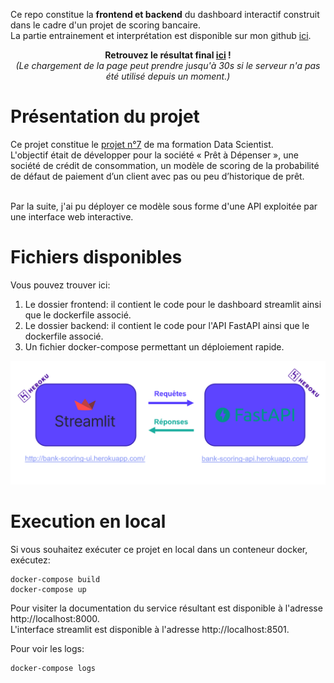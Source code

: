 Ce repo constitue la **frontend et backend** du dashboard interactif construit dans le cadre d'un projet de scoring bancaire. <br>
La partie entrainement et interprétation est disponible sur mon github [ici](https://github.com/MavielS/modele-de-scoring-bancaire). <br>

<p align='center';">
  <b>Retrouvez le résultat final
    <a href="https://bank-scoring-api.herokuapp.com/">ici</a> ! </br>
  </b>
  <i>(Le chargement de la page peut prendre jusqu'à 30s si le serveur n'a pas été utilisé depuis un moment.)</i>
</p> 


# Présentation du projet 

Ce projet constitue le [projet n°7](https://openclassrooms.com/fr/paths/164/projects/632/assignment) de ma formation Data Scientist. <br>
L'objectif était de développer pour la société « Prêt à Dépenser », une société de crédit de consommation, un modèle de scoring de la probabilité de défaut de paiement d’un client avec pas ou peu d’historique de prêt.<br> <br>

Par la suite, j'ai pu déployer ce modèle sous forme d'une API exploitée par une interface web interactive.

# Fichiers disponibles

Vous pouvez trouver ici:
1. Le dossier frontend: il contient le code pour le dashboard streamlit ainsi que le dockerfile associé.
2. Le dossier backend: il contient le code pour l'API FastAPI ainsi que le dockerfile associé.
3. Un fichier docker-compose permettant un déploiement rapide.

![alt text](https://github.com/MavielS/dashboard-bank-scoring/blob/main/archi.PNG)

# Execution en local

Si vous souhaitez exécuter ce projet en local dans un conteneur docker, exécutez:

    docker-compose build
    docker-compose up

Pour visiter la documentation du service résultant est disponible à l'adresse http://localhost:8000.  
L'interface streamlit est disponible à l'adresse  http://localhost:8501.

Pour voir les logs:

    docker-compose logs



